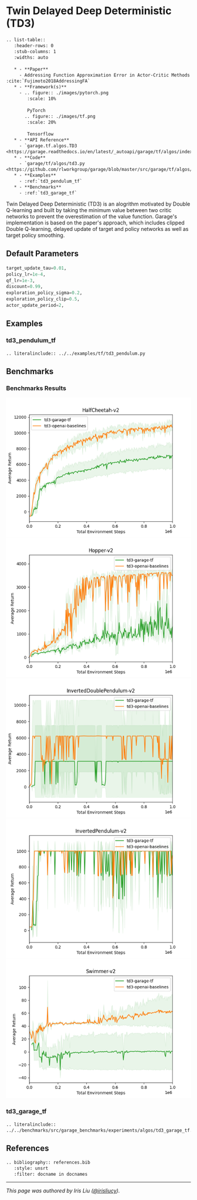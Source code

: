 # Twin Delayed Deep Deterministic (TD3)

```eval_rst
.. list-table::
   :header-rows: 0
   :stub-columns: 1
   :widths: auto

   * - **Paper**
     - Addressing Function Approximation Error in Actor-Critic Methods :cite:`Fujimoto2018AddressingFA`
   * - **Framework(s)**
     - .. figure:: ./images/pytorch.png
        :scale: 10%

        PyTorch
       .. figure:: ./images/tf.png
        :scale: 20%

        Tensorflow
   * - **API Reference**
     - `garage.tf.algos.TD3 <https://garage.readthedocs.io/en/latest/_autoapi/garage/tf/algos/index.html#garage.tf.algos.TD3>`_
   * - **Code**
     - `garage/tf/algos/td3.py <https://github.com/rlworkgroup/garage/blob/master/src/garage/tf/algos/td3.py>`_
   * - **Examples**
     - :ref:`td3_pendulum_tf`
   * - **Benchmarks**
     - :ref:`td3_garage_tf`
```

Twin Delayed Deep Deterministic (TD3) is an alogrithm motivated by Double Q-learning and built by taking the minimum value between two critic networks to prevent the overestimation of the value function. Garage's implementation is based on the paper's approach, which includes clipped Double Q-learning, delayed update of target and policy networks as well as target policy smoothing.

## Default Parameters

```py
target_update_tau=0.01,
policy_lr=1e-4,
qf_lr=1e-3,
discount=0.99,
exploration_policy_sigma=0.2,
exploration_policy_clip=0.5,
actor_update_period=2,
```

## Examples

### td3_pendulum_tf

```eval_rst
.. literalinclude:: ../../examples/tf/td3_pendulum.py
```

## Benchmarks

### Benchmarks Results

![TD3 TF HalfCheetah-v2](images/td3_tf_HalfCheetah-v2.png) ![TD3 TF Hopper-v2](images/td3_tf_Hopper-v2.png)
![TD3 TF InvertedDoublePendulum-v2](images/td3_tf_InvertedDoublePendulum-v2.png) ![TD3 TF InvertedPendulum-v2](images/td3_tf_InvertedPendulum-v2.png)
![TD3 TF Swimmer-v2](images/td3_tf_Swimmer-v2.png)

### td3_garage_tf

```eval_rst
.. literalinclude:: ../../benchmarks/src/garage_benchmarks/experiments/algos/td3_garage_tf.py
```

## References

```eval_rst
.. bibliography:: references.bib
   :style: unsrt
   :filter: docname in docnames
```

----

*This page was authored by Iris Liu ([@irisliucy](https://github.com/irisliucy)).*
